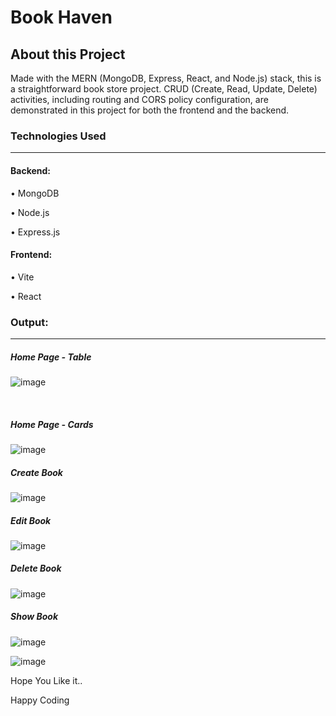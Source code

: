 <h1>Book Haven</h1>
<h2>About this Project</h2>
<p>Made with the MERN (MongoDB, Express, React, and Node.js) stack, this is a straightforward book store project. CRUD (Create, Read, Update, Delete) activities, including routing and CORS policy configuration, are demonstrated in this project for both the frontend and the backend.</p>

<h3>Technologies Used</h3>
<hr>
<h4>Backend:</h4>
<p>&#x2022; MongoDB</p>
<p>&#x2022; Node.js</p>
<p>&#x2022; Express.js</p>

<h4>Frontend:</h4>

<p>&#x2022; Vite</p>
<p>&#x2022; React</p>


<h3>Output:</h3>
<hr>

<h5>Home Page - Table</h5>

![image](https://github.com/Yash10257/ReportRider/assets/78741580/167c90d0-e93a-40e6-a4cb-ddd1e81894f3)

<br>

<h5>Home Page - Cards</h5>

![image](https://github.com/Yash10257/Book-Store-Project/assets/78741580/97e490c2-9351-4124-bb10-dff337fdbb62)


<h5>Create Book</h5>

![image](https://github.com/Yash10257/Book-Store-Project/assets/78741580/adfb9f8f-df81-4909-bfd8-e0b675987697)

<h5>Edit Book</h5>

![image](https://github.com/Yash10257/Book-Store-Project/assets/78741580/dd625604-dcf6-4b8f-9170-a9c0baf02a56)

<h5>Delete Book</h5>

![image](https://github.com/Yash10257/Book-Store-Project/assets/78741580/86495378-b468-4cb8-a647-bef80c2e9c1d)


<h5>Show Book</h5>

![image](https://github.com/Yash10257/Book-Store-Project/assets/78741580/a9ef47a7-daef-4cee-a9bc-c02987341519)


![image](https://github.com/Yash10257/Book-Store-Project/assets/78741580/5eef004c-15fe-4b1c-b9d1-3c51b9983cb7)




Hope You Like it..


Happy Coding



